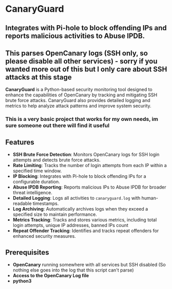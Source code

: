 # CanaryGuard 
## Integrates with Pi-hole to block offending IPs and reports malicious activities to Abuse IPDB.
## This parses OpenCanary logs (SSH only, so please disable all other services) - sorry if you wanted more out of this but I only care about SSH attacks at this stage

**CanaryGuard** is a Python-based security monitoring tool designed to enhance the capabilities of OpenCanary by tracking and mitigating SSH brute force attacks. CanaryGuard also provides detailed logging and metrics to help analyze attack patterns and improve system security.

### This is a very basic project that works for my own needs, im sure someone out there will find it useful

## Features

- **SSH Brute Force Detection**: Monitors OpenCanary logs for SSH login attempts and detects brute force attacks.
- **Rate Limiting**: Tracks the number of login attempts from each IP within a specified time window.
- **IP Blocking**: Integrates with Pi-hole to block offending IPs for a configurable duration.
- **Abuse IPDB Reporting**: Reports malicious IPs to Abuse IPDB for broader threat intelligence.
- **Detailed Logging**: Logs all activities to `canaryguard.log` with human-readable timestamps.
- **Log Archiving**: Automatically archives logs when they exceed a specified size to maintain performance.
- **Metrics Tracking**: Tracks and stores various metrics, including total login attempts, unique IP addresses, banned IPs count
- **Repeat Offender Tracking**: Identifies and tracks repeat offenders for enhanced security measures.

## Prerequisites

- **OpenCanary** running somewhere with all services but SSH disabled (So nothing else goes into the log that this script can't parse)
- **Access to the OpenCanary Log file**
- **python3**
